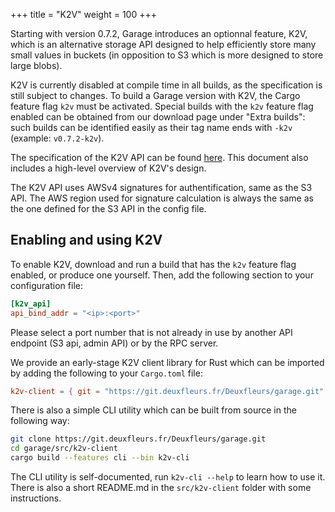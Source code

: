 +++
title = "K2V"
weight = 100
+++

Starting with version 0.7.2, Garage introduces an optionnal feature, K2V,
which is an alternative storage API designed to help efficiently store
many small values in buckets (in opposition to S3 which is more designed
to store large blobs).

K2V is currently disabled at compile time in all builds, as the
specification is still subject to changes. To build a Garage version with
K2V, the Cargo feature flag `k2v` must be activated.  Special builds with
the `k2v` feature flag enabled can be obtained from our download page under
"Extra builds": such builds can be identified easily as their tag name ends
with `-k2v` (example: `v0.7.2-k2v`).

The specification of the K2V API can be found
[here](https://git.deuxfleurs.fr/Deuxfleurs/garage/src/branch/main/doc/drafts/k2v-spec.md).
This document also includes a high-level overview of K2V's design.

The K2V API uses AWSv4 signatures for authentification, same as the S3 API.
The AWS region used for signature calculation is always the same as the one
defined for the S3 API in the config file.

## Enabling and using K2V

To enable K2V, download and run a build that has the `k2v` feature flag
enabled, or produce one yourself. Then, add the following section to your
configuration file:

```toml
[k2v_api]
api_bind_addr = "<ip>:<port>"
```

Please select a port number that is not already in use by another API
endpoint (S3 api, admin API) or by the RPC server.

We provide an early-stage K2V client library for Rust which can be imported by adding the following to your `Cargo.toml` file:

```toml
k2v-client = { git = "https://git.deuxfleurs.fr/Deuxfleurs/garage.git" }
```

There is also a simple CLI utility which can be built from source in the
following way:

```sh
git clone https://git.deuxfleurs.fr/Deuxfleurs/garage.git
cd garage/src/k2v-client
cargo build --features cli --bin k2v-cli
```

The CLI utility is self-documented, run `k2v-cli --help` to learn how to use
it. There is also a short README.md in the `src/k2v-client` folder with some
instructions.

